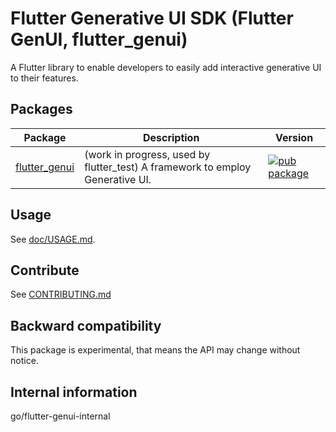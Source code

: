 # Flutter Generative UI SDK (Flutter GenUI, flutter_genui)

A Flutter library to enable developers to easily add interactive
generative UI to their features.

## Packages

| Package | Description | Version |
| --- | --- | --- |
| [flutter_genui](pkgs/flutter_genui/) | (work in progress, used by flutter_test) A framework to employ Generative UI. | [![pub package](https://img.shields.io/pub/v/flutter_genui.svg)](https://pub.dev/packages/flutter_genui) |

## Usage

See [doc/USAGE.md](doc/USAGE.md).

## Contribute

See [CONTRIBUTING.md](doc/CONTRIBUTING.md)

## Backward compatibility

This package is experimental, that means the API may change
without notice.

## Internal information

go/flutter-genui-internal
